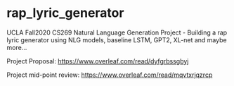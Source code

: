 # rap_lyric_generator

UCLA Fall2020 CS269 Natural Language Generation Project - Building a rap lyric generator using NLG models, baseline LSTM, GPT2, XL-net and maybe more...

Project Proposal: https://www.overleaf.com/read/dyfgrbssgbyj

Project mid-point review: https://www.overleaf.com/read/mqvtxrjqzrcp

